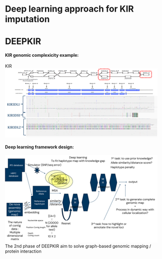 # Deep learning approach for KIR imputation

# DEEPKIR
#### KIR genomic complexicity example:
KIR
![DEEPKIR_benchmarking](https://github.com/tzhang-nmdp/DEEPKIR/blob/main/fig/KIR_summary.png)

#### Deep learning framework design:
![DEEPKIR_benchmarking](https://github.com/tzhang-nmdp/DEEPKIR/blob/main/fig/DEEPKIR_2nd_phase_design.png)
The 2nd phase of DEEPKIR aim to solve graph-based genomic mapping / protein interaction

